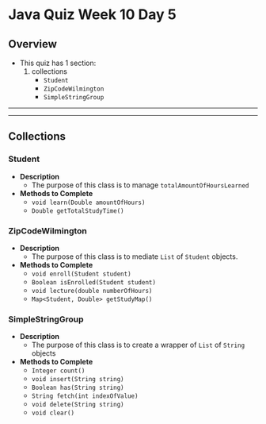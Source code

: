 # Java Quiz Week 10 Day 5
## Overview
* This quiz has 1 section:
	1. collections
		* `Student`
		* `ZipCodeWilmington`
		* `SimpleStringGroup`







<hr><hr>

## Collections
### Student
* **Description**
	* The purpose of this class is to manage `totalAmountOfHoursLearned`
* **Methods to Complete**
	* `void learn(Double amountOfHours)`
	* `Double getTotalStudyTime()`

### ZipCodeWilmington
* **Description**
	* The purpose of this class is to mediate `List` of `Student` objects.
* **Methods to Complete**
	* `void enroll(Student student)`
	* `Boolean isEnrolled(Student student)`
	* `void lecture(double numberOfHours)`
	* `Map<Student, Double> getStudyMap()`

### SimpleStringGroup
* **Description**
	* The purpose of this class is to create a wrapper of `List` of `String` objects
* **Methods to Complete**
	* `Integer count()`
	* `void insert(String string)`
	* `Boolean has(String string)`
	* `String fetch(int indexOfValue)`
	* `void delete(String string)`
	* `void clear()`







